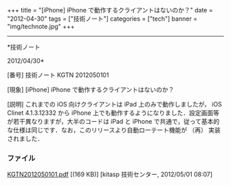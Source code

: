 ﻿+++
title = "[iPhone] iPhone で動作するクライアントはないのか？"
date = "2012-04-30"
tags = ["技術ノート"]
categories = ["tech"]
banner = "img/technote.jpg"
+++

-----------------------------------------------------------------------------------------------------------------------------

*技術ノート

2012/04/30*


[番号]
技術ノート KGTN 2012050101

[現象]
[iPhone] iPhone で動作するクライアントはないのか？

[説明]
これまでの iOS 向けクライアントは iPad 上のみで動作しましたが， iOS
Clinet 4.1.3.12332 から iPhone
上でも動作するようになりました．設定画面等が若干異なりますが，大半のコードは
iPad と iPhone
で共通で，従って基本的な仕様は同じです．なお，このリリースより自動ローテート機能が
（再） 実装されました．


### ファイル

 
 


[KGTN2012050101.pdf](http://techreport.kitasp.net/attachments/download/881/KGTN2012050101.pdf)
 [(169 KB)] [kitasp 技術センター, 2012/05/01
08:07]


 


 

